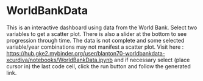 # WorldBankData

This is an interactive dashboard using data from the World Bank.  Select two variables to get a scatter plot.  There is also a slider at the bottom to see progression through time.  The  data is not complete and some selected variable/year combinations may not manifest a scatter plot.  Visit here : https://hub.gke2.mybinder.org/user/blanton70-worldbankdata-xcurdiva/notebooks/WorldBankData.ipynb and if necessary select (place cursor in) the last code cell, click the run button and follow the generated link.
